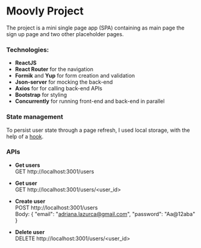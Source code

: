 # Moovly Project

The project is a mini single page app (SPA) containing as main page the sign up page and two other placeholder pages.

### Technologies:

-  **ReactJS**
-  **React Router** for the navigation
-  **Formik** and **Yup** for form creation and validation
-  **Json-server** for mocking the back-end
-  **Axios** for for calling back-end APIs
-  **Bootstrap** for styling
-  **Concurrently** for running front-end and back-end in parallel

### State management

To persist user state through a page refresh, I used local storage, with the help of a [hook](https://usehooks.com/useLocalStorage).

### APIs

-  **Get users**<br />
   GET http://localhost:3001/users

-  **Get user**<br />
   GET http://localhost:3001/users/<user_id>

-  **Create user**<br />
   POST http://localhost:3001/users<br />
   Body:
   {
   "email": "adriana.lazurca@gmail.com",
   "password": "Aa@12aba"
   }

-  **Delete user**<br />
   DELETE http://localhost:3001/users/<user_id>
